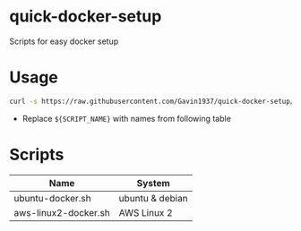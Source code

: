 # quick-docker-setup

Scripts for easy docker setup

# Usage

```sh
curl -s https://raw.githubusercontent.com/Gavin1937/quick-docker-setup/main/${SCRIPT_NAME} | sudo bash -s
```

* Replace `${SCRIPT_NAME}` with names from following table

# Scripts

| Name                 | System          |
|----------------------|-----------------|
| ubuntu-docker.sh     | ubuntu & debian |
| aws-linux2-docker.sh | AWS Linux 2     |
